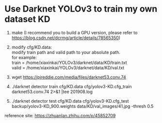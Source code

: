 # Use Darknet YOLOv3 to train my own dataset KD

1. make (I recommend you to build a GPU version, please refer to https://blog.csdn.net/dcrmg/article/details/78565350)

2. modify cfg/KD.data:  
modify train path and valid path to your absolute path.  
for example:  
train  = /home/xiaxinkai/YOLOv3/darknet/data/KD/train.txt  
valid  = /home/xiaxinkai/YOLOv3/darknet/data/KD/val.txt  

3. wget https://pjreddie.com/media/files/darknet53.conv.74

4. ./darknet detector train cfg/KD.data cfg/yolov3-KD.cfg_train darknet53.conv.74 2>&1 |tee 201908.log

5. ./darknet detector test cfg/KD.data cfg/yolov3-KD.cfg_test backup/yolov3-KD_900.weights data/KD/val_images/41.jpg -thresh 0.5

reference site:
https://zhuanlan.zhihu.com/p/45852709
